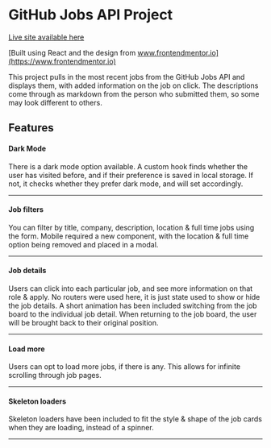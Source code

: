 # GitHub Jobs API Project
[Live site available here](https://stupefied-bassi-21ad4c.netlify.app)

[Built using React and the design from www.frontendmentor.io](https://www.frontendmentor.io)

This project pulls in the most recent jobs from the GitHub Jobs API and displays them, with added information on the job on click. The descriptions come through as markdown from the person who submitted them, so some may look different to others.

## Features

#### Dark Mode

There is a dark mode option available. A custom hook finds whether the user has visited before, and if their preference is saved in local storage. If not, it checks whether they prefer dark mode, and will set accordingly.

---

#### Job filters

You can filter by title, company, description, location & full time jobs using the form. Mobile required a new component, with the location & full time option being removed and placed in a modal.

---


#### Job details

Users can click into each particular job, and see more information on that role & apply. No routers were used here, it is just state used to show or hide the job details. A short animation has been included switching from the job board to the individual job detail. When returning to the job board, the user will be brought back to their original position.

---


#### Load more

Users can opt to load more jobs, if there is any. This allows for infinite scrolling through job pages.

---


#### Skeleton loaders

Skeleton loaders have been included to fit the style & shape of the job cards when they are loading, instead of a spinner.

---

